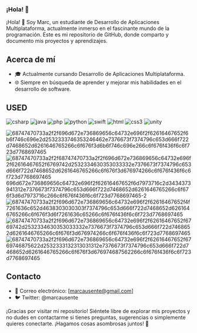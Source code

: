 ### ¡Hola! 👋

¡Hola! 👋 Soy Marc, un estudiante de Desarrollo de Aplicaciones Multiplataforma, actualmente inmerso en el fascinante mundo de la programación. Este es mi repositorio de GitHub, donde comparto y documento mis proyectos y aprendizajes.

## Acerca de mí

- 🎓 Actualmente cursando Desarrollo de Aplicaciones Multiplataforma.
- 🌐 Siempre en búsqueda de aprender y mejorar mis habilidades en el desarrollo de software.

## USED

  
  ![csharp](https://github.com/user-attachments/assets/a1e750da-6b97-44c9-84db-8625348611d1)   ![java](https://github.com/user-attachments/assets/7b083de8-24aa-46a1-83a1-65f605626489) ![php](https://github.com/user-attachments/assets/dfd821d7-16b3-42ba-b8b6-5dd1f8ddcba0) ![python](https://github.com/user-attachments/assets/00a0a736-e24f-4a09-9305-2f3dee4772b0) ![swift](https://github.com/user-attachments/assets/b9687a95-1f01-4fd3-b1f9-f047abd6c95c) ![html](https://github.com/user-attachments/assets/c68d4f93-d7d9-48c1-92d7-672a4bde4626) ![css3](https://github.com/user-attachments/assets/a749fec4-180b-46bd-b6c1-eae728e70d9a) ![unity](https://github.com/user-attachments/assets/9377bcda-a67f-4934-85ad-ef645a549779) 
  
![68747470733a2f2f696d672e736869656c64732e696f2f62616467652f6b6f746c696e2d2532333746353246462e7376673f7374796c653d666f722d7468652d6261646765266c6f676f3d6b6f746c696e266c6f676f436f6c6f723d7768697465](https://github.com/user-attachments/assets/c69d897a-556b-464b-a564-f01e3eb0aea8) 
![68747470733a2f2f![68747470733a2f2f696d672e736869656c64732e696f2f62616467652f6769742d2532334630353033332e7376673f7374796c653d666f722d7468652d6261646765266c6f676f3d676974266c6f676f436f6c6f723d7768697465](https://github.com/user-attachments/assets/fb729acd-ccdc-4a91-b2a5-197bdca3bfd7)
696d672e736869656c64732e696f2f62616467652f6d7973716c2d3434373941312e7376673f7374796c653d666f722d7468652d6261646765266c6f676f3d6d7973716c266c6f676f436f6c6f723d7768697465-2](https://github.com/user-attachments/assets/08ef10b1-6a27-42e2-9598-37b0917450c3)  ![68747470733a2f2f696d672e736869656c64732e696f2f62616467652f4f7261636c652d4638303030303f7374796c653d666f722d7468652d6261646765266c6f676f3d6f7261636c65266c6f676f436f6c6f723d7768697465](https://github.com/user-attachments/assets/7f327ae7-5e3c-409d-9930-facd9d37dcce) ![68747470733a2f2f696d672e736869656c64732e696f2f62616467652f6769742d2532334630353033332e7376673f7374796c653d666f722d7468652d6261646765266c6f676f3d676974266c6f676f436f6c6f723d7768697465](https://github.com/user-attachments/assets/2a8ac0c0-4a3c-4add-bc33-5f55b1c02ddf) ![68747470733a2f2f696d672e736869656c64732e696f2f62616467652f6769746875622d2532333132313031312e7376673f7374796c653d666f722d7468652d6261646765266c6f676f3d676974687562266c6f676f436f6c6f723d7768697465](https://github.com/user-attachments/assets/aebef539-8939-4e9b-a719-cf2eebd4de52)


## Contacto
- 📧 Correo electrónico: [marcausente@gmail.com]
- 🐦 Twitter: @marcausente

¡Gracias por visitar mi repositorio! Siéntete libre de explorar mis proyectos y no dudes en contactarme si tienes preguntas, sugerencias o simplemente quieres conectarte. ¡Hagamos cosas asombrosas juntos! 🚀
